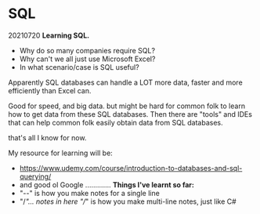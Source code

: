 # SQL
20210720
**Learning SQL.**
- Why do so many companies require SQL?
- Why can't we all just use Microsoft Excel?
- In what scenario/case is SQL useful?

Apparently SQL databases can handle a LOT more data, faster and more efficiently than Excel can.

Good for speed, and big data. but might be hard for common folk to learn how to get data from these SQL databases.
Then there are "tools" and IDEs that can help common folk easily obtain data from SQL databases.

that's all I know for now.

My resource for learning will be:
- https://www.udemy.com/course/introduction-to-databases-and-sql-querying/
- and good ol Google
.............
**Things I've learnt so far:**
- "--" is how you make notes for a single line
- "/*"... notes in here "/*" is how you make multi-line notes, just like C#

